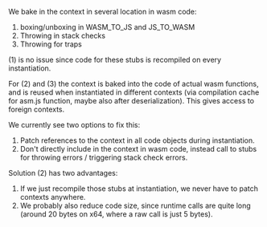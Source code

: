We bake in the context in several location in wasm code:
1) boxing/unboxing in WASM_TO_JS and JS_TO_WASM
2) Throwing in stack checks
3) Throwing for traps

(1) is no issue since code for these stubs is recompiled on every instantiation.

For (2) and (3) the context is baked into the code of actual wasm functions, and is reused when instantiated in different contexts (via compilation cache for asm.js function, maybe also after deserialization). This gives access to foreign contexts.

We currently see two options to fix this:
1) Patch references to the context in all code objects during instantiation.
2) Don't directly include in the context in wasm code, instead call to stubs for throwing errors / triggering stack check errors.

Solution (2) has two advantages:
1) If we just recompile those stubs at instantiation, we never have to patch contexts anywhere.
2) We probably also reduce code size, since runtime calls are quite long (around 20 bytes on x64, where a raw call is just 5 bytes).